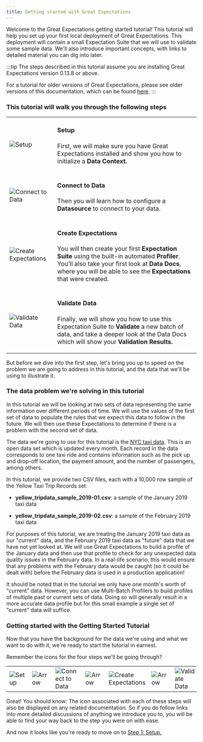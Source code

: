 ```yaml
---
title: Getting started with Great Expectations
---
```


Welcome to the Great Expectations getting started tutorial! This tutorial will help you set up your first local deployment of Great Expectations.  This deployment will contain a small Expectation Suite that we will use to validate some sample data. We'll also introduce important concepts, with links to detailed material you can dig into later.

:::tip
The steps described in this tutorial assume you are installing Great Expectations version 0.13.8 or above.

For a tutorial for older versions of Great Expectations, please see older versions of this documentation, which can be found [here](https://docs.greatexpectations.io/en/latest/guides/tutorials.html).
:::

### This tutorial will walk you through the following steps

<table class="borderless">
<tr>
    <td>
        <img
          src={require('../../images/universal_map/Gear-active.png').default}
          alt="Setup"
        />
    </td>
    <td>
        <h4>Setup</h4>
        <p>First, we will make sure you have Great Expectations installed and show you how to initialize a <b>Data Context.</b></p>
    </td>
</tr>
<tr>
    <td>
        <img
          src={require('../../images/universal_map/Outlet-active.png').default}
          alt="Connect to Data"
        />
    </td>
    <td>
        <h4>Connect to Data</h4>
        <p>Then you will learn how to configure a <b>Datasource</b> to connect to your data.</p>
    </td>
</tr>
<tr>
    <td>
        <img
          src={require('../../images/universal_map/Flask-active.png').default}
          alt="Create Expectations"
        />
    </td>
    <td>
        <h4>Create Expectations</h4>
        <p>You will then create your first <b>Expectation Suite</b> using the built-in automated <b>Profiler</b>. You'll also take your first look at <b>Data Docs</b>, where you will be able to see the <b>Expectations</b> that were created.</p>
    </td>
</tr>
<tr>
    <td>
        <img
          src={require('../../images/universal_map/Checkmark-active.png').default}
          alt="Validate Data"
        />
    </td>
    <td>
        <h4>Validate Data</h4>
        <p>Finally, we will show you how to use this Expectation Suite to <b>Validate</b> a new batch of data, and take a deeper look at the Data Docs which will show your <b>Validation Results.</b></p>
    </td>
</tr>
</table>

But before we dive into the first step, let's bring you up to speed on the problem we are going to address in this tutorial, and the data that we'll be using to illustrate it.

### The data problem we're solving in this tutorial

In this tutorial we will be looking at two sets of data representing the same information over different periods of time.  We will use the values of the first set of data to populate the rules that we expect this data to follow in the future.  We will then use these Expectations to determine if there is a problem with the second set of data.

The data we're going to use for this tutorial is the [NYC taxi data](https://www1.nyc.gov/site/tlc/about/tlc-trip-record-data.page). This is an open data set which is updated every month. Each record in the data corresponds to one taxi ride and contains information such as the pick up and drop-off location, the payment amount, and the number of passengers, among others.

In this tutorial, we provide two CSV files, each with a 10,000 row sample of the Yellow Taxi Trip Records set:

- **yellow_tripdata_sample_2019-01.csv**: a sample of the January 2019 taxi data

- **yellow_tripdata_sample_2019-02.csv**: a sample of the February 2019 taxi data

For purposes of this tutorial, we are treating the January 2019 taxi data as our "current" data, and the February 2019 taxi data as "future" data that we have not yet looked at.  We will use Great Expectations to build a profile of the January data and then use that profile to check for any unexpected data quality issues in the February data.  In a real-life scenario, this would ensure that any problems with the February data would be caught (so it could be dealt with) before the February data is used in a production application!

It should be noted that in the tutorial we only have one month's worth of "current" data.  However, you can use Multi-Batch Profilers to build profiles of multiple past or current sets of data.  Doing so will generally result in a more accurate data profile but for this small example a single set of "current" data will suffice.

### Getting started with the Getting Started Tutorial

Now that you have the background for the data we're using and what we want to do with it, we're ready to start the tutorial in earnest.

Remember the icons for the four steps we'll be going through?

<table class="borderless center">
<tr>
    <td>
        <img
          src={require('../../images/universal_map/Gear-active.png').default}
          alt="Setup"
        />
    </td>
    <td>
        <img
          src={require('../../images/universal_map/Arrow.png').default}
          alt="Arrow"
        />
    </td>
    <td>
        <img
          src={require('../../images/universal_map/Outlet-active.png').default}
          alt="Connect to Data"
        />
    </td>
    <td>
        <img
          src={require('../../images/universal_map/Arrow.png').default}
          alt="Arrow"
        />
    </td>
    <td>
        <img
          src={require('../../images/universal_map/Flask-active.png').default}
          alt="Create Expectations"
        />
    </td>
    <td>
        <img
          src={require('../../images/universal_map/Arrow.png').default}
          alt="Arrow"
        />
    </td>
    <td>
        <img
          src={require('../../images/universal_map/Checkmark-active.png').default}
          alt="Validate Data"
        />
    </td>
</tr>
</table>

Great! You should know: The icon associated with each of these steps will also be displayed on any related documentation.  So if you do follow links into more detailed discussions of anything we introduce you to, you will be able to find your way back to the step you were on with ease.

And now it looks like you're ready to move on to [Step 1: Setup.](./tutorial_setup.md)
